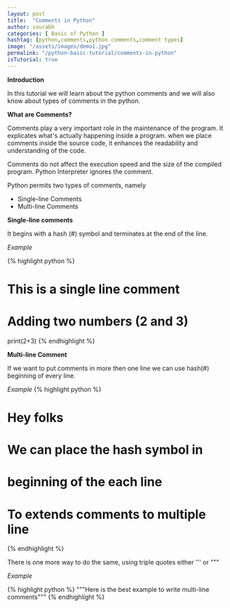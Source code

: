 ```yaml
---
layout: post
title:  "Comments in Python"
author: sourabh
categories: [ Basic of Python ]
hashtag: [python,comments,python comments,comment types]
image: "/assets/images/demo1.jpg"
permalink: "/python-basic-tutorial/comments-in-python"
isTutorial: true
---
```


**Introduction**

In this tutorial we will learn about the python comments and we will also know about types of comments in the python.

**What are Comments?**

Comments play a very important role in the maintenance of the program. It explicates what's actually happening inside a program. when we place comments inside the source code, it enhances the readability and understanding of the code.

Comments do not affect the execution speed and the size of the compiled program. Python Interpreter ignores the comment.

Python permits two types of comments, namely

-   Single-line Comments
-   Multi-line Comments

**Single-line comments**

It begins with a hash (#) symbol and terminates at the end of the line.

*Example*

{% highlight python %}
# This is a single line comment
# Adding two numbers (2 and 3)
print(2+3)
{% endhighlight %}

**Multi-line Comment**

If we want to put comments in more then one line we can use hash(#) beginning of every line.

*Example*
{% highlight python %}
# Hey folks
# We can place the hash symbol in 
# beginning of the each line
# To extends comments to multiple line 
{% endhighlight %}

There is one more way to do the same, using triple quotes either ''' or """

*Example*

{% highlight python %}
"""Here is the 
best example to write
multi-line comments"""
{% endhighlight %}
